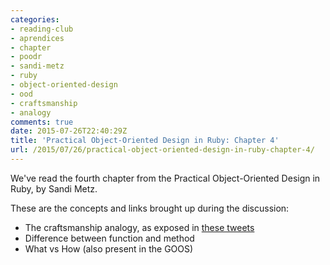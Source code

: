 ```yaml
---
categories:
- reading-club
- aprendices
- chapter
- poodr
- sandi-metz
- ruby
- object-oriented-design
- ood
- craftsmanship
- analogy
comments: true
date: 2015-07-26T22:40:29Z
title: 'Practical Object-Oriented Design in Ruby: Chapter 4'
url: /2015/07/26/practical-object-oriented-design-in-ruby-chapter-4/
---
```


We've read the fourth chapter from the Practical Object-Oriented Design in Ruby, by Sandi Metz.

These are the concepts and links brought up during the discussion:

  * The craftsmanship analogy, as exposed in [these tweets](https://twitter.com/sarahmei/status/625089415812022272)
  * Difference between function and method
  * What vs How (also present in the GOOS)
